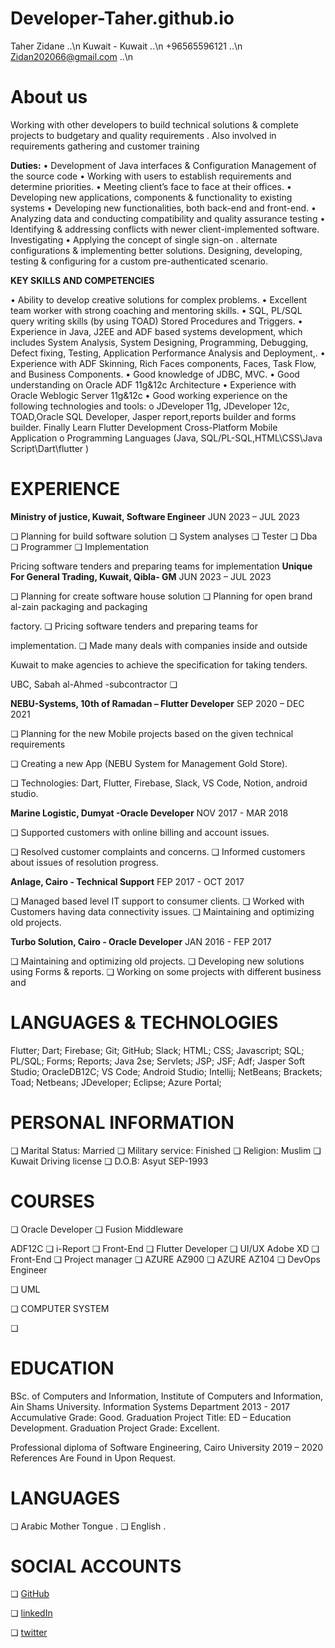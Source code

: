 # Developer-Taher.github.io
Taher Zidane ..\n
Kuwait - Kuwait ..\n
+96565596121 ..\n
Zidan202066@gmail.com ..\n

# About us
Working with other developers to build technical solutions & complete projects to budgetary and quality requirements .
Also involved in requirements gathering and customer training

**Duties:**
•	Development of Java interfaces & Configuration Management of the source code
•	Working with users to establish requirements and determine priorities.
•	Meeting client’s face to face at their offices. 
•	Developing new applications, components & functionality to existing systems
•	Developing new functionalities, both back-end and front-end.
•	Analyzing data and conducting compatibility and quality assurance testing
•	Identifying & addressing conflicts with newer client-implemented software. Investigating 
•	Applying the concept of single sign-on .
alternate configurations & implementing better solutions. Designing, developing, testing & configuring for a custom pre-authenticated scenario.


**KEY SKILLS AND COMPETENCIES**

•	Ability to develop creative solutions for complex problems.
•	Excellent team worker with strong coaching and mentoring skills.
•	SQL, PL/SQL query writing skills (by using TOAD) Stored Procedures and Triggers.
•	Experience in Java, J2EE and ADF based systems development, which includes System Analysis, System Designing, Programming, Debugging, Defect fixing, Testing, Application Performance Analysis and Deployment,.
•	Experience with ADF Skinning, Rich Faces components, Faces, Task Flow, and Business Components. 
•	Good knowledge of JDBC, MVC.
•	Good understanding on Oracle ADF 11g&12c Architecture
•	Experience with Oracle Weblogic Server 11g&12c
•	Good working experience on the following technologies and tools:
o	JDeveloper 11g, JDeveloper 12c, TOAD,Oracle SQL Developer, Jasper report,reports builder and forms builder.
Finally Learn Flutter Development Cross-Platform Mobile Application 
o Programming Languages (Java, SQL/PL-SQL,HTML\CSS\Java Script\Dart\flutter )

# EXPERIENCE

**Ministry of justice, Kuwait, Software Engineer**
JUN 2023 – JUL 2023

❏ Planning for build software solution
❏ System analyses
❏ Tester
❏ Dba
❏ Programmer
❏ Implementation

Pricing software tenders and preparing teams for implementation
**Unique For General Trading, Kuwait, Qibla- GM**
JUN 2023 – JUL 2023

❏ Planning for create software house solution
❏ Planning for open brand al-zain packaging and packaging

factory.
❏ Pricing software tenders and preparing teams for

implementation.
❏ Made many deals with companies inside and outside

Kuwait to make agencies to achieve the specification for
taking tenders.

UBC, Sabah al-Ahmed -subcontractor
❏

**NEBU-Systems, 10th of Ramadan – Flutter Developer**
SEP 2020 – DEC 2021

❏ Planning for the new Mobile projects based on the given
technical requirements

❏ Creating a new App (NEBU System for Management Gold
Store).

❏ Technologies: Dart, Flutter, Firebase, Slack, VS Code,
Notion, android studio.

**Marine Logistic, Dumyat -Oracle Developer**
NOV 2017 - MAR 2018

❏ Supported customers with online billing and account
issues.

❏ Resolved customer complaints and concerns.
❏ Informed customers about issues of resolution progress.

**Anlage, Cairo - Technical Support**
FEP 2017 - OCT 2017

❏ Managed based level IT support to consumer clients.
❏ Worked with Customers having data connectivity issues.
❏ Maintaining and optimizing old projects.

**Turbo Solution, Cairo - Oracle Developer**
JAN 2016 - FEP 2017

❏ Maintaining and optimizing old projects.
❏ Developing new solutions using Forms & reports.
❏ Working on some projects with different business and


# LANGUAGES & TECHNOLOGIES

Flutter; Dart; Firebase; Git; GitHub;
Slack; HTML; CSS; Javascript; SQL;
PL/SQL; Forms; Reports; Java 2se;
Servlets; JSP; JSF; Adf; Jasper Soft
Studio; OracleDB12C; VS Code;
Android Studio; Intellij; NetBeans;
Brackets; Toad; Netbeans;
JDeveloper; Eclipse;
Azure Portal;

# PERSONAL INFORMATION

❏ Marital Status: Married
❏ Military service: Finished
❏ Religion: Muslim
❏ Kuwait Driving license
❏ D.O.B: Asyut SEP-1993

# COURSES

❏ Oracle Developer
❏ Fusion Middleware

ADF12C
❏ i-Report
❏ Front-End
❏ Flutter Developer
❏ UI/UX Adobe XD
❏ Front-End
❏ Project manager
❏ AZURE AZ900
❏ AZURE AZ104
❏ DevOps Engineer

❏ UML

❏ COMPUTER SYSTEM

❏


# EDUCATION

BSc. of Computers and Information, Institute of Computers
and Information, Ain Shams University.
Information Systems Department 2013 - 2017
Accumulative Grade: Good.
Graduation Project Title: ED – Education Development.
Graduation Project Grade: Excellent.

Professional diploma of Software Engineering, Cairo University
2019 – 2020
References Are Found in Upon Request.





# LANGUAGES

❏ Arabic Mother Tongue .
❏ English .

# SOCIAL ACCOUNTS

❏ [GitHub](https://www.linkedin.com/in/Developer-Taher/)

❏ [linkedIn](https://github.com/Developer-Taher)

❏ [twitter](https://x.com/Developer_Taher)






